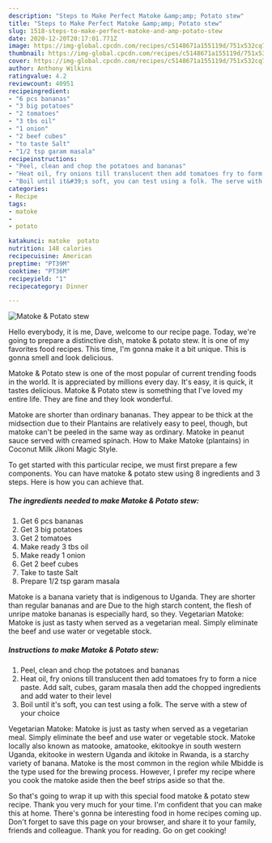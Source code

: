 ```yaml
---
description: "Steps to Make Perfect Matoke &amp;amp; Potato stew"
title: "Steps to Make Perfect Matoke &amp;amp; Potato stew"
slug: 1518-steps-to-make-perfect-matoke-and-amp-potato-stew
date: 2020-12-20T20:17:01.771Z
image: https://img-global.cpcdn.com/recipes/c5148671a155119d/751x532cq70/matoke-potato-stew-recipe-main-photo.jpg
thumbnail: https://img-global.cpcdn.com/recipes/c5148671a155119d/751x532cq70/matoke-potato-stew-recipe-main-photo.jpg
cover: https://img-global.cpcdn.com/recipes/c5148671a155119d/751x532cq70/matoke-potato-stew-recipe-main-photo.jpg
author: Anthony Wilkins
ratingvalue: 4.2
reviewcount: 40951
recipeingredient:
- "6 pcs bananas"
- "3 big potatoes"
- "2 tomatoes"
- "3 tbs oil"
- "1 onion"
- "2 beef cubes"
- "to taste Salt"
- "1/2 tsp garam masala"
recipeinstructions:
- "Peel, clean and chop the potatoes and bananas"
- "Heat oil, fry onions till translucent then add tomatoes fry to form a nice paste. Add salt, cubes, garam masala then add the chopped ingredients and add water to their level"
- "Boil until it&#39;s soft, you can test using a folk. The serve with a stew of your choice"
categories:
- Recipe
tags:
- matoke
- 
- potato

katakunci: matoke  potato 
nutrition: 148 calories
recipecuisine: American
preptime: "PT39M"
cooktime: "PT36M"
recipeyield: "1"
recipecategory: Dinner

---
```



![Matoke &amp; Potato stew](https://img-global.cpcdn.com/recipes/c5148671a155119d/751x532cq70/matoke-potato-stew-recipe-main-photo.jpg)

Hello everybody, it is me, Dave, welcome to our recipe page. Today, we're going to prepare a distinctive dish, matoke &amp; potato stew. It is one of my favorites food recipes. This time, I'm gonna make it a bit unique. This is gonna smell and look delicious.

Matoke &amp; Potato stew is one of the most popular of current trending foods in the world. It is appreciated by millions every day. It's easy, it is quick, it tastes delicious. Matoke &amp; Potato stew is something that I've loved my entire life. They are fine and they look wonderful.

Matoke are shorter than ordinary bananas. They appear to be thick at the midsection due to their Plantains are relatively easy to peel, though, but matoke can&#39;t be peeled in the same way as ordinary. Matoke in peanut sauce served with creamed spinach. How to Make Matoke (plantains) in Coconut Milk Jikoni Magic Style.


To get started with this particular recipe, we must first prepare a few components. You can have matoke &amp; potato stew using 8 ingredients and 3 steps. Here is how you can achieve that.

<!--inarticleads1-->

##### The ingredients needed to make Matoke &amp; Potato stew:

1. Get 6 pcs bananas
1. Get 3 big potatoes
1. Get 2 tomatoes
1. Make ready 3 tbs oil
1. Make ready 1 onion
1. Get 2 beef cubes
1. Take to taste Salt
1. Prepare 1/2 tsp garam masala


Matoke is a banana variety that is indigenous to Uganda. They are shorter than regular bananas and are Due to the high starch content, the flesh of unripe matoke bananas is especially hard, so they. Vegetarian Matoke: Matoke is just as tasty when served as a vegetarian meal. Simply eliminate the beef and use water or vegetable stock. 

<!--inarticleads2-->

##### Instructions to make Matoke &amp; Potato stew:

1. Peel, clean and chop the potatoes and bananas
1. Heat oil, fry onions till translucent then add tomatoes fry to form a nice paste. Add salt, cubes, garam masala then add the chopped ingredients and add water to their level
1. Boil until it&#39;s soft, you can test using a folk. The serve with a stew of your choice


Vegetarian Matoke: Matoke is just as tasty when served as a vegetarian meal. Simply eliminate the beef and use water or vegetable stock. Matoke locally also known as matooke, amatooke, ekitookye in south western Uganda, ekitooke in western Uganda and ikitoke in Rwanda, is a starchy variety of banana. Matoke is the most common in the region while Mbidde is the type used for the brewing process. However, I prefer my recipe where you cook the matoke aside then the beef strips aside so that the. 

So that's going to wrap it up with this special food matoke &amp; potato stew recipe. Thank you very much for your time. I'm confident that you can make this at home. There's gonna be interesting food in home recipes coming up. Don't forget to save this page on your browser, and share it to your family, friends and colleague. Thank you for reading. Go on get cooking!
